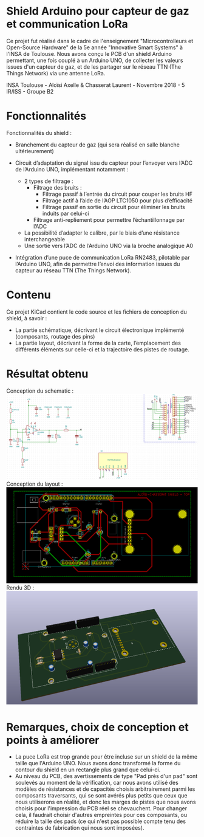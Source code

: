 # Shield Arduino pour capteur de gaz et communication LoRa

Ce projet fut réalisé dans le cadre de l'enseignement "Microcontrolleurs et Open-Source Hardware" de la 5e année "Innovative Smart Systems" à l'INSA de Toulouse. Nous avons conçu le PCB d'un shield Arduino permettant, une fois couplé à un Arduino UNO, de collecter les valeurs issues d'un capteur de gaz, et de les partager sur le réseau TTN (The Things Network) via une antenne LoRa.

 INSA Toulouse - Aloïsi Axelle & Chasserat Laurent - Novembre 2018 - 5 IR/ISS - Groupe B2
  
# Fonctionnalités
Fonctionnalités du shield : 

-   Branchement du capteur de gaz (qui sera réalisé en salle blanche ultérieurement)

-   Circuit d’adaptation du signal issu du capteur pour l’envoyer vers l’ADC de l’Arduino UNO, implémentant notamment :
	-    2 types de filtrage :
			-   Filtrage des bruits :
				-   Filtrage passif à l’entrée du circuit pour couper les bruits HF
				-   Filtrage actif à l’aide de l’AOP LTC1050 pour plus d’efficacité
				-   Filtrage passif en sortie du circuit pour éliminer les bruits induits par celui-ci 
			-   Filtrage anti-repliement pour permettre l’échantillonnage par l’ADC
	-   La possibilité d’adapter le calibre, par le biais d’une résistance interchangeable    
	-   Une sortie vers l’ADC de l’Arduino UNO via la broche analogique A0
	
-   Intégration d’une puce de communication LoRa RN2483, pilotable par l’Arduino UNO, afin de permettre l’envoi des information issues du capteur au réseau TTN (The Things Network).

# Contenu

Ce projet KiCad contient le code source et les fichiers de conception du shield, à savoir :

-   La partie schématique, décrivant le circuit électronique implémenté (composants, routage des pins)    
-   La partie layout, décrivant la forme de la carte, l’emplacement des différents éléments sur celle-ci et la trajectoire des pistes de routage.

# Résultat obtenu

Conception du schematic :
![Our Schematic](./Schematic.png)
Conception du layout :
![Our PCB Conception](./PCB.png)
Rendu 3D :
![Our PCB in 3D](./3D-shield.png)

# Remarques, choix de conception et points à améliorer

- La puce LoRa est trop grande pour être incluse sur un shield de la même taille que l'Arduino UNO. Nous avons donc transformé la forme du contour du shield en un rectangle plus grand que celui-ci.
- Au niveau du PCB, des avertissements de type "Pad près d'un pad" sont soulevés au moment de la vérification, car nous avons utilisé des modèles de résistances et de capacités choisis arbitrairement parmi les composants traversants, qui se sont avérés plus petits que ceux que nous utiliserons en réalité, et donc les marges de pistes que nous avons choisis pour l'impression du PCB réel se chevauchent. Pour changer cela, il faudrait choisir d'autres empreintes pour ces composants, ou réduire la taille des pads (ce qui n'est pas possible compte tenu des contraintes de fabrication qui nous sont imposées).